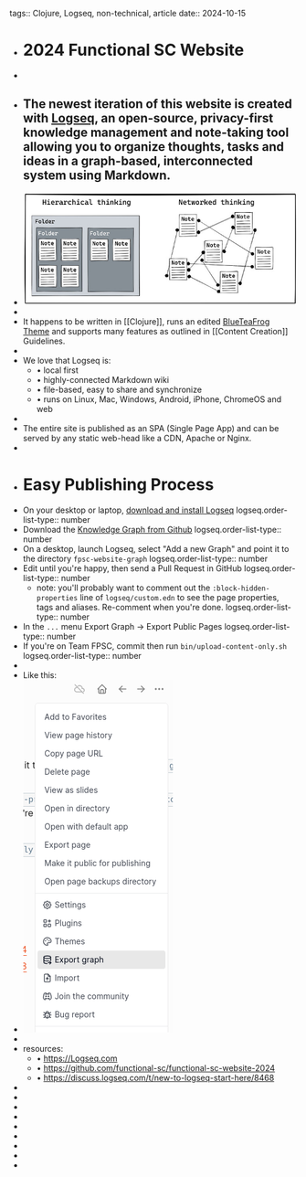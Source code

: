 tags:: Clojure, Logseq, non-technical, article
date:: 2024-10-15

- # 2024 Functional SC Website
-
- The newest iteration of this website is created with [Logseq](https://logseq.com), an open-source, **privacy-first knowledge management** and note-taking tool allowing you to organize thoughts, tasks and ideas in a graph-based, interconnected system using Markdown.
	-
- ![Knowledge_Graph.jpeg](../assets/Knowledge_Graph_1729645672029_0.jpeg)
-
- It happens to be written in [[Clojure]], runs an edited [BlueTeaFrog Theme](https://github.com/blueteafrog/logseq-oxfordblue-theme) and supports many features as outlined in [[Content Creation]] Guidelines.
-
- We love that Logseq is:
	- • local first
	- • highly-connected Markdown wiki
	- • file-based, easy to share and synchronize
	- • runs on Linux, Mac, Windows, Android, iPhone, ChromeOS and web
-
- The entire site is published as an SPA (Single Page App) and can be served by any static web-head like a CDN, Apache or Nginx.
-
- # Easy Publishing Process
- On your desktop or laptop, [download and install Logseq](https://logseq.com/downloads)
  logseq.order-list-type:: number
- Download the [Knowledge Graph from Github](https://github.com/functional-sc/functional-sc-website-2024/tree/main/fpsc-website-graph)
  logseq.order-list-type:: number
- On a desktop, launch Logseq, select "Add a new Graph" and point it to the directory `fpsc-website-graph`
  logseq.order-list-type:: number
- Edit until you're happy, then send a Pull Request in GitHub
  logseq.order-list-type:: number
	- note: you'll probably want to comment out the `:block-hidden-properties` line of `logseq/custom.edn` to see the page properties, tags and aliases.  Re-comment when you're done.
	  logseq.order-list-type:: number
- In the `...` menu Export Graph -> Export Public Pages
  logseq.order-list-type:: number
- If you're on Team FPSC, commit then run `bin/upload-content-only.sh`
  logseq.order-list-type:: number
-
- Like this:
- ![Knowledge_Graph_Publish.png](../assets/Knowledge_Graph_Publish_1729649988402_0.png)
-
- resources:
	- • https://Logseq.com
	- • https://github.com/functional-sc/functional-sc-website-2024
	- • https://discuss.logseq.com/t/new-to-logseq-start-here/8468
-
-
-
-
-
-
-
-
-